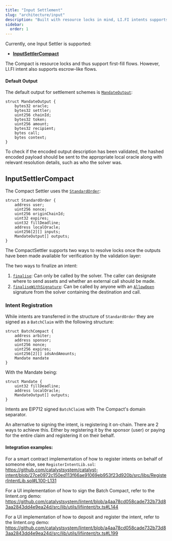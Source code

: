 ```yaml
---
title: "Input Settlement"
slug: "architecture/input"
description: "Built with resource locks in mind, LI.FI intents supports a variety of input settlement schemes. TheCompact and Rhinestone both allow for first-fill flows and sponsored transactions, assuming the user has existing deposits."
sidebar:
  order: 1
---
```


Currently, one Input Settler is supported: 
- [**InputSettlerCompact**](https://github.com/openintentsframework/oif-contracts/blob/main/src/input/compact/InputSettlerCompact.sol)

The Compact is resource locks and thus support first-fill flows. However, LI.FI intent also supports escrow-like flows.

#### Default Output
The default output for settlement schemes is [`MandateOutput`](https://github.com/openintentsframework/oif-contracts/blob/main/src/input/types/MandateOutputType.sol#L4-L18):
```solidity
struct MandateOutput {
    bytes32 oracle;
    bytes32 settler;
    uint256 chainId;
    bytes32 token;
    uint256 amount;
    bytes32 recipient;
    bytes call;
    bytes context;
}
```
To check if the encoded output description has been validated, the hashed encoded payload should be sent to the appropriate local oracle along with relevant resolution details, such as who the solver was.

## InputSettlerCompact

The Compact Settler uses the [`StandardOrder`](https://github.com/openintentsframework/oif-contracts/blob/main/src/input/types/StandardOrderType.sol#L6-L15):
```solidity
struct StandardOrder {
    address user;
    uint256 nonce;
    uint256 originChainId;
    uint32 expires;
    uint32 fillDeadline;
    address localOracle;
    uint256[2][] inputs;
    MandateOutput[] outputs;
}
```

The CompactSettler supports two ways to resolve locks once the outputs have been made available for verification by the validation layer:

The two ways to finalize an intent:
1. [`finalise`](https://github.com/openintentsframework/oif-contracts/blob/main/src/input/compact/InputSettlerCompact.sol#L177-L184): Can only be called by the solver. The caller can designate where to send assets and whether an external call should be made.
2. [`finaliseWithSignature`](https://github.com/openintentsframework/oif-contracts/blob/main/src/input/compact/InputSettlerCompact.sol#L213-L221): Can be called by anyone with an [`AllowOpen`](https://github.com/openintentsframework/oif-contracts/blob/main/src/input/types/AllowOpenType.sol#L5-L9l) signature from the solver containing the destination and call.

### Intent Registration

While intents are transferred in the structure of `StandardOrder` they are signed as a `BatchClaim` with the following structure:

```solidity
struct BatchCompact {
    address arbiter;
    address sponsor;
    uint256 nonce;
    uint256 expires;
    uint256[2][] idsAndAmounts;
    Mandate mandate
}
```
With the Mandate being:
```solidity
struct Mandate {
    uint32 fillDeadline;
    address localOracle;
    MandateOutput[] outputs;
}
```

Intents are EIP712 signed `BatchClaim`s with The Compact's domain separator.

An alternative to signing the intent, is registering it on-chain. There are 2 ways to achieve this. Either by registering it by the sponsor (user) or paying for the entire claim and registering it on their behalf.

#### Integration examples:

For a smart contract implementation of how to register intents on behalf of someone else, see `RegisterIntentLib.sol`: https://github.com/catalystsystem/catalyst-intent/blob/27ce0972c150ed113f66ae91069eb953f23d920b/src/libs/RegisterIntentLib.sol#L100-L131

For a UI implementation of how to sign the Batch Compact, refer to the lintent.org demo: https://github.com/catalystsystem/lintent/blob/a4aa78cd058cade732b73d83aa2843dd4e9ea24d/src/lib/utils/lifiintent/tx.ts#L144

For a UI implementation of how to deposit and register the intent, refer to the lintent.org demo: https://github.com/catalystsystem/lintent/blob/a4aa78cd058cade732b73d83aa2843dd4e9ea24d/src/lib/utils/lifiintent/tx.ts#L199